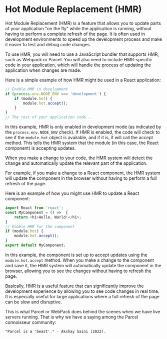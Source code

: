 # Hot Module Replacement (HMR)

Hot Module Replacement (HMR) is a feature that allows you to update parts of your application "on the fly" while the application is running, without having to perform a complete refresh of the page. It is often used in development environments to speed up the development process and make it easier to test and debug code changes.

To use HMR, you will need to use a JavaScript bundler that supports HMR, such as Webpack or Parcel. You will also need to include HMR-specific code in your application, which will handle the process of updating the application when changes are made.

Here is a simple example of how HMR might be used in a React application:

```javascript
// Enable HMR in development 
if (process.env.NODE_ENV === 'development') { 
    if (module.hot) { 
        module.hot.accept(); 
    }
}
// The rest of your application code...
```

In this example, HMR is only enabled in development mode (as indicated by the `process.env.NODE_ENV` check). If HMR is enabled, the code will check to see if the `module.hot` object is available, and if it is, it will call the accept method. This tells the HMR system that the module (in this case, the React component) is accepting updates.

When you make a change to your code, the HMR system will detect the change and automatically update the relevant part of the application.

For example, if you make a change to a React component, the HMR system will update the component in the browser without having to perform a full refresh of the page.

Here is an example of how you might use HMR to update a React component:

```javascript
import React from 'react';
const MyComponent = () =>  { 
    return <h1>Hello, World!</h1>; 
}
// Enable HMR for the component
if (module.hot) { 
    module.hot.accept();
}
export default MyComponent;
```

In this example, the component is set up to accept updates using the `module.hot.accept` method. When you make a change to the component and save it, the HMR system will automatically update the component in the browser, allowing you to see the changes without having to refresh the page.

Basically, HMR is a useful feature that can significantly improve the development experience by allowing you to see code changes in real time. It is especially useful for large applications where a full refresh of the page can be slow and disruptive.

This is what Parcel or WebPack does behind the scenes when we have live servers running. That is why we have a saying among the Parcel connoisseur community:

```plaintext
"Parcel is a 'beast'." - Akshay Saini (2022).
```
